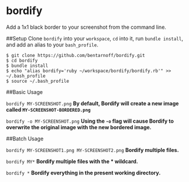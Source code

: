 # bordify
Add a 1x1 black border to your screenshot from the command line.

##Setup
Clone `bordify` into your `workspace`, `cd` into it, run `bundle install`, and add an alias to your `bash_profile`. 
```
$ git clone https://github.com/bentarnoff/bordify.git
$ cd bordify
$ bundle install
$ echo "alias bordify='ruby ~/workspace/bordify/bordify.rb'" >> ~/.bash_profile
$ source ~/.bash_profile
```

##Basic Usage

`bordify MY-SCREENSHOT.png`
**By default, Bordify will create a new image called `MY-SCREENSHOT-BORDERED.png`**

`bordify -o MY-SCREENSHOT.png`
**Using the `-o` flag will cause Bordify to overwrite the original image with the new bordered image.**

##Batch Usage

`bordify MY-SCREENSHOT1.png MY-SCREENSHOT2.png`
**Bordify multiple files.**

`bordify MY*`
**Bordify multiple files with the * wildcard.**

`bordify *`
**Bordify everything in the present working directory.**